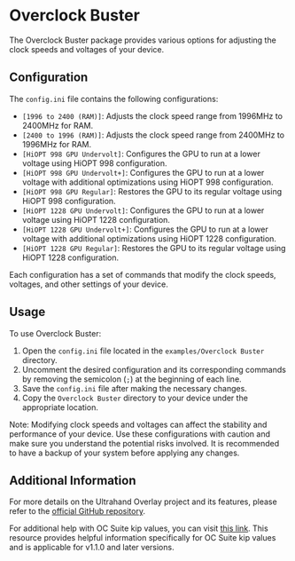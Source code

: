 # Overclock Buster

The Overclock Buster package provides various options for adjusting the clock speeds and voltages of your device.

## Configuration

The `config.ini` file contains the following configurations:

- `[1996 to 2400 (RAM)]`: Adjusts the clock speed range from 1996MHz to 2400MHz for RAM.
- `[2400 to 1996 (RAM)]`: Adjusts the clock speed range from 2400MHz to 1996MHz for RAM.
- `[HiOPT 998 GPU Undervolt]`: Configures the GPU to run at a lower voltage using HiOPT 998 configuration.
- `[HiOPT 998 GPU Undervolt+]`: Configures the GPU to run at a lower voltage with additional optimizations using HiOPT 998 configuration.
- `[HiOPT 998 GPU Regular]`: Restores the GPU to its regular voltage using HiOPT 998 configuration.
- `[HiOPT 1228 GPU Undervolt]`: Configures the GPU to run at a lower voltage using HiOPT 1228 configuration.
- `[HiOPT 1228 GPU Undervolt+]`: Configures the GPU to run at a lower voltage with additional optimizations using HiOPT 1228 configuration.
- `[HiOPT 1228 GPU Regular]`: Restores the GPU to its regular voltage using HiOPT 1228 configuration.

Each configuration has a set of commands that modify the clock speeds, voltages, and other settings of your device.

## Usage

To use Overclock Buster:

1. Open the `config.ini` file located in the `examples/Overclock Buster` directory.
2. Uncomment the desired configuration and its corresponding commands by removing the semicolon (`;`) at the beginning of each line.
3. Save the `config.ini` file after making the necessary changes.
4. Copy the `Overclock Buster` directory to your device under the appropriate location.

Note: Modifying clock speeds and voltages can affect the stability and performance of your device. Use these configurations with caution and make sure you understand the potential risks involved. It is recommended to have a backup of your system before applying any changes.

## Additional Information

For more details on the Ultrahand Overlay project and its features, please refer to the [official GitHub repository](https://github.com/ppkantorski/Ultrahand-Overlay).

For additional help with OC Suite kip values, you can visit [this link](https://github.com/hanai3Bi/Switch-OC-Suite/blob/master/Source/Atmosphere/stratosphere/loader/source/oc/customize.cpp). This resource provides helpful information specifically for OC Suite kip values and is applicable for v1.1.0 and later versions.
